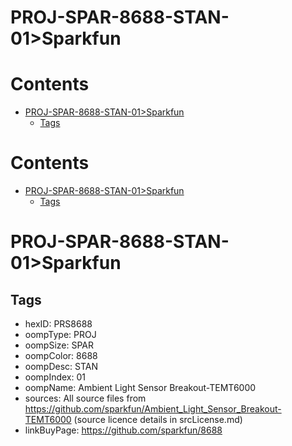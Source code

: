 
PROJ-SPAR-8688-STAN-01>Sparkfun
===============================

Contents
========

* [PROJ-SPAR-8688-STAN-01>Sparkfun](#proj-spar-8688-stan-01sparkfun)
	* [Tags](#tags)

Contents
========

* [PROJ-SPAR-8688-STAN-01>Sparkfun](#proj-spar-8688-stan-01sparkfun)
	* [Tags](#tags)

# PROJ-SPAR-8688-STAN-01>Sparkfun

## Tags

- hexID: PRS8688
- oompType: PROJ
- oompSize: SPAR
- oompColor: 8688
- oompDesc: STAN
- oompIndex: 01
- oompName: Ambient Light Sensor Breakout-TEMT6000
- sources: All source files from https://github.com/sparkfun/Ambient_Light_Sensor_Breakout-TEMT6000 (source licence details in srcLicense.md)
- linkBuyPage: https://github.com/sparkfun/8688
